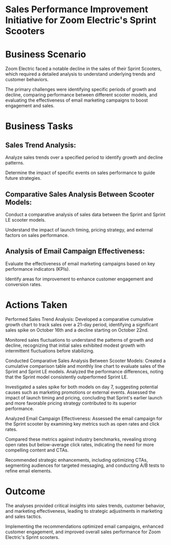 # Sales Performance Improvement Initiative for Zoom Electric's Sprint Scooters

# Business Scenario

Zoom Electric faced a notable decline in the sales of their Sprint Scooters, which required a detailed analysis to understand underlying trends and customer behaviors. 

The primary challenges were identifying specific periods of growth and decline, comparing performance between different scooter models, and evaluating the effectiveness of email marketing campaigns to boost engagement and sales.

# Business Tasks

## Sales Trend Analysis:

Analyze sales trends over a specified period to identify growth and decline patterns.

Determine the impact of specific events on sales performance to guide future strategies.

## Comparative Sales Analysis Between Scooter Models:

Conduct a comparative analysis of sales data between the Sprint and Sprint LE scooter models.

Understand the impact of launch timing, pricing strategy, and external factors on sales performance.

## Analysis of Email Campaign Effectiveness:

Evaluate the effectiveness of email marketing campaigns based on key performance indicators (KPIs).

Identify areas for improvement to enhance customer engagement and conversion rates.

# Actions Taken

Performed Sales Trend Analysis: Developed a comparative cumulative growth chart to track sales over a 21-day period, identifying a significant sales spike on October 16th and a decline starting on October 22nd. 

Monitored sales fluctuations to understand the patterns of growth and decline, recognizing that initial sales exhibited modest growth with intermittent fluctuations before stabilizing.

Conducted Comparative Sales Analysis Between Scooter Models: Created a cumulative comparison table and monthly line chart to evaluate sales of the Sprint and Sprint LE models. Analyzed the performance differences, noting that the Sprint model consistently outperformed Sprint LE. 

Investigated a sales spike for both models on day 7, suggesting potential causes such as marketing promotions or external events. Assessed the impact of launch timing and pricing, concluding that Sprint's earlier launch and more favorable pricing strategy contributed to its superior performance.

Analyzed Email Campaign Effectiveness: Assessed the email campaign for the Sprint scooter by examining key metrics such as open rates and click rates. 

Compared these metrics against industry benchmarks, revealing strong open rates but below-average click rates, indicating the need for more compelling content and CTAs. 

Recommended strategic enhancements, including optimizing CTAs, segmenting audiences for targeted messaging, and conducting A/B tests to refine email elements.

# Outcome

The analyses provided critical insights into sales trends, customer behavior, and marketing effectiveness, leading to strategic adjustments in marketing and sales tactics. 

Implementing the recommendations optimized email campaigns, enhanced customer engagement, and improved overall sales performance for Zoom Electric's Sprint scooters.

